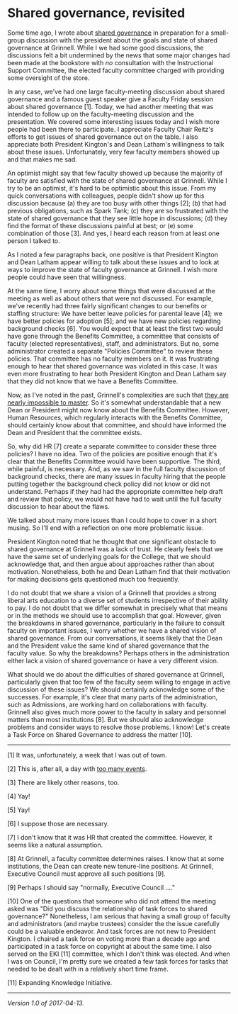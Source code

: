 Shared governance, revisited
============================

Some time ago, I wrote about [shared governance](shared-governance)
in preparation for a small-group discussion with the president about
the goals and state of shared governance at Grinnell.  While I we had
some good discussions, the discussions felt a bit undermined by the
news that some major changes had been made at the bookstore with *no*
consultation with the Instructional Support Committee, the elected
faculty committee charged with providing some oversight of the store.

In any case, we've had one large faculty-meeting discussion about shared
governance and a famous guest speaker give a Faculty Friday session about
shared governance [1].  Today, we had another meeting that was intended
to follow up on the faculty-meeting discussion and the presentation.
We covered some interesting issues today and I wish more people had
been there to participate.  I appreciate Faculty Chair Reitz's efforts
to get issues of shared governance out on the table.  I also appreciate
both President Kington's and Dean Latham's willingness to talk about
these issues.  Unfortunately, very few faculty members showed up and that
makes me sad.

An optimist might say that few faculty showed up because the majority of
faculty are satisfied with the state of shared governance at Grinnell.
While I try to be an optimist, it's hard to be optimistic about this
issue.  From my quick conversations with colleagues, people didn't show up
for this discussion because (a) they are too busy with other things [2];
(b) that had previous obligations, such as Spark Tank; (c) they are so
frustrated with the state of shared governance that they see little hope
in discussions; (d) they find the format of these discussions painful
at best; or (e) some combination of those [3].  And yes, I heard each
reason from at least one person I talked to.

As I noted a few paragraphs back, one positive is that President Kington
and Dean Latham appear willing to talk about these issues and to look
at ways to improve the state of faculty governance at Grinnell.  I wish
more people could have seen that willingness.

At the same time, I worry about some things that were discussed
at the meeting as well as about others that were not discussed.
For example, we've recently had three fairly significant changes to
our benefits or staffing structure: We have better leave policies for
parental leave [4]; we have better policies for adoption [5]; and we have
new policies regarding background checks [6].  You would expect that
at least the first two would have gone through the Benefits Committee,
a committee that consists of faculty (elected representatives), staff,
and administrators.  But no, some administrator created a separate
"Policies Committee" to review these policies.  That committee has no
faculty members on it.  It was frustrating enough to hear that shared
governance was violated in this case.  It was even more frustrating to
hear both President Kington and Dean Latham say that they did not know
that we have a Benefits Committee.

Now, as I've noted in the past, Grinnell's complexities are such that
[they are nearly impossible to master](mastering-grinnell).  So it's
somewhat understandable that a new Dean or President might now know
about the Benefits Committee.  However, Human Resources, which regularly
interacts with the Benefits Committee, should certainly know about that
committee, and should have informed the Dean and President that the
committee exists.

So, why did HR [7] create a separate committee to consider these three
policies?  I have no idea.  Two of the policies are positive enough that
it's clear that the Benefits Committee would have been supportive.  The
third, while painful, is necessary.  And, as we saw in the full faculty
discussion of background checks, there are many issues in faculty hiring
that the people putting together the background check policy did not know
or did not understand.  Perhaps if they had had the appropriate committee
help draft and review that policy, we would not have had to wait until the
full faculty discussion to hear about the flaws.

We talked about many more issues than I could hope to cover in a short
musing.  So I'll end with a reflection on one more problematic issue.

President Kington noted that he thought that one significant obstacle
to shared governance at Grinnell was a lack of trust.  He clearly feels
that we have the same set of underlying goals for the College, that we
should acknowledge that, and then argue about approaches rather than
about motivation.  Nonetheless, both he and Dean Latham find that
their motivation for making decisions gets questioned much too frequently.

I do not doubt that we share a vision of a Grinnell that provides a strong
liberal arts education to a diverse set of students irrespective of their
ability to pay.  I do not doubt that we differ somewhat in precisely
what that means or in the methods we should use to accomplish that goal.
However, given the breakdowns in shared governance, particularly in
the failure to consult faculty on important issues, I worry whether we
have a shared vision of shared governance.  From our conversations,
it seems likely that the Dean and the President value the same kind
of shared governance that the faculty value.  So why the breakdowns?
Perhaps others in the administration either lack a vision of shared
governance or have a very different vision.

What should we do about the difficulties of shared governance at Grinnell,
particularly given that too few of the faculty seem willing to engage
in active discussion of these issues?  We should certainly acknowledge
some of the successes.  For example, it's clear that many parts of the
administration, such as Admissions, are working hard on collaborations
with faculty.  Grinnell also gives much more power to the faculty in
salary and personnel matters than most institutions [8].  But we should
also acknowledge problems and consider ways to resolve those problems.
I know! Let's create a Task Force on Shared Governance to address the
matter [10].

---

[1] It was, unfortunately, a week that I was out of town.

[2] This is, after all, a day with [too many events](too-many-events).

[3] There are likely other reasons, too.  

[4] Yay!

[5] Yay!

[6] I suppose those are necessary.

[7] I don't know that it was HR that created the committee.  However, it
seems like a natural assumption.

[8] At Grinnell, a faculty committee determines raises.  I know that at
some institutions, the Dean can create new tenure-line positions.  At
Grinnell, Executive Council must approve all such positions [9].

[9] Perhaps I should say "normally, Executive Council ...."

[10] One of the questions that someone who did not attend the meeting 
asked was "Did you discuss the relationship of task forces to shared
governance?"  Nonetheless, I am serious that having a small group
of faculty and administrators (and maybe trustees) consider the
the issue carefully could be a valuable endeavor.  And task forces are
not new to President Kington.  I chaired a task force on voting more than
a decade ago and participated in a task force on copyright at about the
same time.  I also served on the EKI [11] committee, which I don't think
was elected.  And when I was on Council, I'm pretty sure we created a
few task forces for tasks that needed to be dealt with in a relatively
short time frame.

[11] Expanding Knowledge Initiative.

---

*Version 1.0 of 2017-04-13.*
